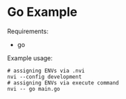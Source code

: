 # Go Example

Requirements:
- go

Example usage:
```DOSINI
# assigning ENVs via .nvi
nvi --config development
# assigning ENVs via execute command
nvi -- go main.go
```
